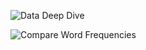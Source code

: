 ![Data Deep Dive](https://github.com/cjaiello/Analyzing-29-Years-of-Jeopardy-Questions/blob/master/public/images/data-deep-dive.gif)

![Compare Word Frequencies](https://github.com/cjaiello/Analyzing-29-Years-of-Jeopardy-Questions/blob/master/public/images/compare-word-frequencies.gif)
